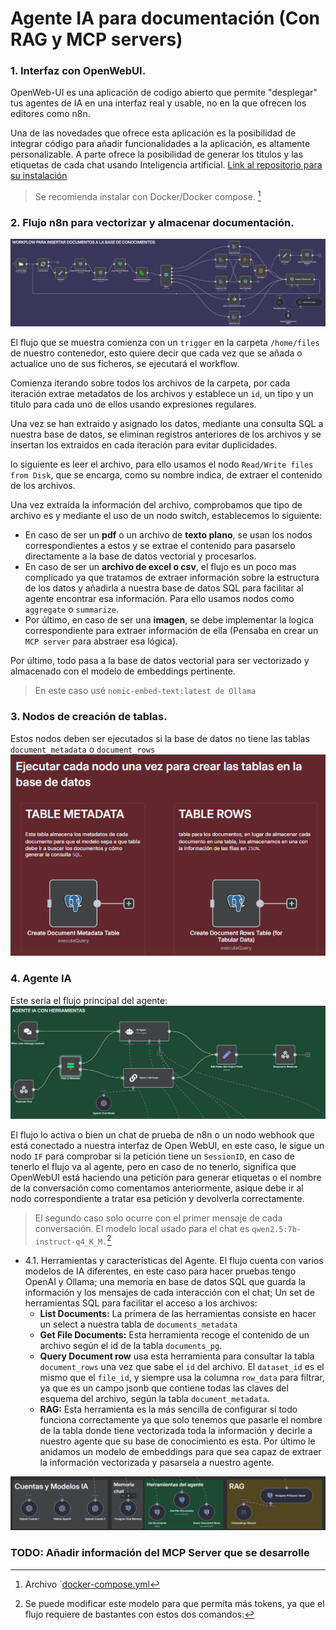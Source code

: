 # Agente IA para documentación (Con RAG y MCP servers)

### 1. Interfaz con OpenWebUI.

OpenWeb-UI es una aplicación de codigo abierto que permite "desplegar" tus agentes de IA en una interfaz real y usable, no en la que ofrecen los editores como n8n. 

Una de las novedades que ofrece esta aplicación es la posibilidad de integrar código para añadir funcionalidades a la aplicación, es altamente personalizable. A parte ofrece la posibilidad de generar los titulos y las etiquetas de cada chat usando Inteligencia artificial. [Link al repositorio para su instalación](https://github.com/open-webui/open-webui)

> Se recomienda instalar con Docker/Docker compose. [^1]

[^1]: Archivo `[docker-compose.yml](https://github.com/davidcrm/n8n-development/blob/main/docker-compose.yml)

### 2. Flujo n8n para vectorizar y almacenar documentación.

![image](./public/flujo.png)

El flujo que se muestra comienza con un `trigger` en la carpeta `/home/files` de nuestro contenedor, esto quiere decir que cada vez que se añada o actualice uno de sus ficheros, se ejecutará el workflow.

Comienza iterando sobre todos los archivos de la carpeta, por cada iteración extrae metadatos de los archivos y establece un `id`, un tipo y un titulo para cada uno de ellos usando expresiones regulares.

Una vez se han extraido y asignado los datos, mediante una consulta SQL a nuestra base de datos, se eliminan registros anteriores de los archivos y se insertan los extraidos en cada iteración para evitar duplicidades.

lo siguiente es leer el archivo, para ello usamos el nodo `Read/Write files from Disk`, que se encarga, como su nombre indica, de extraer el contenido de los archivos.

Una vez extraída la información del archivo, comprobamos que tipo de archivo es y mediante el uso de un nodo switch, establecemos lo siguiente:

- En caso de ser un **pdf** o un archivo de **texto plano**, se usan los nodos correspondientes a estos y se extrae el contenido para pasarselo directamente a la base de datos vectorial y procesarlos.
- En caso de ser un **archivo de excel o csv**, el flujo es un poco mas complicado ya que tratamos de extraer información sobre la estructura de los datos y añadirla a nuestra base de datos SQL para facilitar al agente encontrar esa información. Para ello usamos nodos como `aggregate` o `summarize`.
- Por último, en caso de ser una **imagen**, se debe implementar la logica correspondiente para extraer información de ella (Pensaba en crear un `MCP server` para abstraer esa lógica).

Por último, todo pasa a la base de datos vectorial para ser vectorizado y almacenado con el modelo de embeddings pertinente.

> En este caso usé `nomic-embed-text:latest de Ollama`

### 3. Nodos de creación de tablas.
Estos nodos deben ser ejecutados si la base de datos no tiene las tablas `document_metadata` o `document_rows`
![image](./public/tablas.png)

### 4. Agente IA

Este sería el flujo principal del agente:
![image](./public/agente.png)

El flujo lo activa o bien un chat de prueba de n8n o un nodo webhook que está conectado a nuestra interfaz de Open WebUI, en este caso, le sigue un nodo `IF` para comprobar si la petición tiene un `SessionID`, en caso de tenerlo el flujo va al agente, pero en caso de no tenerlo, significa que OpenWebUI está haciendo una petición para generar etiquetas o el nombre de la conversación como comentamos anteriormente, asique debe ir al nodo correspondiente a tratar esa petición y devolverla correctamente. 

> El segundo caso solo ocurre con el primer mensaje de cada conversación.
> El modelo local usado para el chat es `qwen2.5:7b-instruct-q4_K_M.`[^2]

[^2]: Se puede modificar este modelo para que permita más tokens, ya que el flujo requiere de bastantes con estos dos comandos:



- 4.1. Herramientas y características del Agente.
El flujo cuenta con varios modelos de IA diferentes, en este caso para hacer pruebas tengo OpenAI y Ollama; una memoria en base de datos SQL que guarda la información y los mensajes de cada interacción con el chat; Un set de herramientas SQL para facilitar el acceso a los archivos:
  - **List Documents:**
La primera de las herramientas consiste en hacer un select a nuestra tabla de `documents_metadata`
  - **Get File Documents:**
Esta herramienta recoge el contenido de un archivo según el id de la tabla `documents_pg`.
  - **Query Document row**
usa esta herramienta para consultar la tabla `document_rows` una vez que sabe el `id` del archivo. El `dataset_id` es el mismo que el `file_id`, y siempre usa la columna `row_data` para filtrar, ya que es un campo jsonb que contiene todas las claves del esquema del archivo, según la tabla `document_metadata`.
  - **RAG:**
Esta herramienta es la más sencilla de configurar si todo funciona correctamente ya que solo tenemos que pasarle el nombre de la tabla donde tiene vectorizada toda la información y decirle a nuestro agente que su base de conocimiento es esta. Por último le anidamos un modelo de embeddings para que sea capaz de extraer la información vectorizada y pasarsela a nuestro agente.

![image](./public/addons.png)


### TODO: Añadir información del MCP Server que se desarrolle


